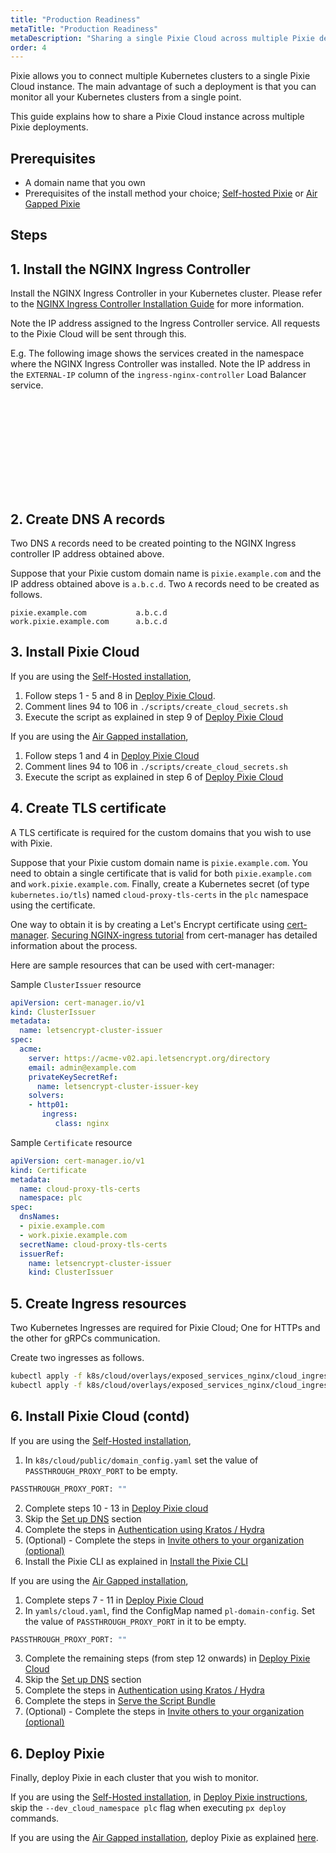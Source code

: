 ```yaml
---
title: "Production Readiness"
metaTitle: "Production Readiness"
metaDescription: "Sharing a single Pixie Cloud across multiple Pixie deployments"
order: 4
---
```


Pixie allows you to connect multiple Kubernetes clusters to a single Pixie Cloud instance. The main advantage of such a deployment is that you can monitor all your Kubernetes clusters from a single point. 

This guide explains how to share a Pixie Cloud instance across multiple Pixie deployments.


## Prerequisites

- A domain name that you own
- Prerequisites of the install method your choice; [Self-hosted Pixie](/installing-pixie/install-guides/self-hosted-pixie/#prerequisites) or [Air Gapped Pixie](/installing-pixie/install-guides/airgap-pixie/#prerequisites)

## Steps

## 1. Install the NGINX Ingress Controller

Install the NGINX Ingress Controller in your Kubernetes cluster. Please refer to the [NGINX Ingress Controller Installation Guide](https://kubernetes.github.io/ingress-nginx/deploy/) for more information.

Note the IP address assigned to the Ingress Controller service. All requests to the Pixie Cloud will be sent through this.

E.g. The following image shows the services created in the namespace where the NGINX Ingress Controller was installed. Note the IP address in the `EXTERNAL-IP` column of the `ingress-nginx-controller` Load Balancer service.

<svg title='' src='production-readiness/ingress-controller-ip.png'/>

## 2. Create DNS A records

Two DNS `A` records need to be created pointing to the NGINX Ingress controller IP address obtained above.

Suppose that your Pixie custom domain name is `pixie.example.com` and the IP address obtained above is `a.b.c.d`. Two `A` records need to be created as follows.
```
pixie.example.com           a.b.c.d
work.pixie.example.com      a.b.c.d
```

## 3. Install Pixie Cloud

If you are using the [Self-Hosted installation](/installing-pixie/install-guides/self-hosted-pixie/),
1. Follow steps 1 - 5 and 8 in [Deploy Pixie Cloud](/installing-pixie/install-guides/self-hosted-pixie/#1.-deploy-pixie-cloud).
2. Comment lines 94 to 106 in `./scripts/create_cloud_secrets.sh`
3. Execute the script as explained in step 9 of [Deploy Pixie Cloud](/installing-pixie/install-guides/self-hosted-pixie/#1.-deploy-pixie-cloud)

If you are using the [Air Gapped installation](/installing-pixie/install-guides/airgap-pixie/),
1. Follow steps 1 and 4 in [Deploy Pixie Cloud](/installing-pixie/install-guides/airgap-pixie/#deploy-pixie-cloud)
2. Comment lines 94 to 106 in `./scripts/create_cloud_secrets.sh`
3. Execute the script as explained in step 6 of [Deploy Pixie Cloud](/installing-pixie/install-guides/airgap-pixie/#deploy-pixie-cloud)


## 4. Create TLS certificate

A TLS certificate is required for the custom domains that you wish to use with Pixie.

Suppose that your Pixie custom domain name is `pixie.example.com`. You need to obtain a single certificate that is valid for both `pixie.example.com` and `work.pixie.example.com`. Finally, create a Kubernetes secret (of type `kubernetes.io/tls`) named `cloud-proxy-tls-certs` in the `plc` namespace using the certificate.

One way to obtain it is by creating a Let's Encrypt certificate using [cert-manager](https://cert-manager.io/). [Securing NGINX-ingress tutorial](https://cert-manager.io/docs/tutorials/acme/nginx-ingress/) from cert-manager has detailed information about the process.

Here are sample resources that can be used with cert-manager:

Sample `ClusterIssuer` resource
```yaml
apiVersion: cert-manager.io/v1
kind: ClusterIssuer
metadata:
  name: letsencrypt-cluster-issuer
spec:
  acme:
    server: https://acme-v02.api.letsencrypt.org/directory
    email: admin@example.com
    privateKeySecretRef:
      name: letsencrypt-cluster-issuer-key
    solvers:
    - http01:
       ingress:
          class: nginx
``` 

Sample `Certificate` resource
```yaml
apiVersion: cert-manager.io/v1
kind: Certificate
metadata:
  name: cloud-proxy-tls-certs
  namespace: plc
spec:
  dnsNames:
  - pixie.example.com
  - work.pixie.example.com
  secretName: cloud-proxy-tls-certs
  issuerRef:
    name: letsencrypt-cluster-issuer
    kind: ClusterIssuer
```

## 5. Create Ingress resources

Two Kubernetes Ingresses are required for Pixie Cloud; One for HTTPs and the other for gRPCs communication.

Create two ingresses as follows.

```bash
kubectl apply -f k8s/cloud/overlays/exposed_services_nginx/cloud_ingress_grpcs.yaml
kubectl apply -f k8s/cloud/overlays/exposed_services_nginx/cloud_ingress_https.yaml
```

## 6. Install Pixie Cloud (contd)

If you are using the [Self-Hosted installation](/installing-pixie/install-guides/self-hosted-pixie/),

1. In `k8s/cloud/public/domain_config.yaml` set the value of `PASSTHROUGH_PROXY_PORT` to be empty.

```bash
PASSTHROUGH_PROXY_PORT: ""
```
2. Complete steps 10 - 13 in [Deploy Pixie cloud](/installing-pixie/install-guides/self-hosted-pixie/#1.-deploy-pixie-cloud)
3. Skip the [Set up DNS](/installing-pixie/install-guides/self-hosted-pixie/#1.-deploy-pixie-cloud-set-up-dns) section
4. Complete the steps in [Authentication using Kratos / Hydra](/installing-pixie/install-guides/self-hosted-pixie/#1.-deploy-pixie-cloud-authentication-using-kratos-hydra)
5. (Optional) - Complete the steps in [Invite others to your organization (optional)](/installing-pixie/install-guides/self-hosted-pixie/#1.-deploy-pixie-cloud-invite-others-to-your-organization-(optional))
6. Install the Pixie CLI as explained in [Install the Pixie CLI](/installing-pixie/install-guides/self-hosted-pixie/#2.-install-the-pixie-cli)

If you are using the [Air Gapped installation](/installing-pixie/install-guides/airgap-pixie/),

1. Complete steps 7 - 11 in [Deploy Pixie Cloud](/installing-pixie/install-guides/airgap-pixie/#deploy-pixie-cloud)
2. In `yamls/cloud.yaml`, find the ConfigMap named `pl-domain-config`. Set the value of `PASSTHROUGH_PROXY_PORT` in it to be empty.

```bash
PASSTHROUGH_PROXY_PORT: ""
```
3. Complete the remaining steps (from step 12 onwards) in [Deploy Pixie Cloud](/installing-pixie/install-guides/airgap-pixie/#deploy-pixie-cloud)
4. Skip the [Set up DNS](/installing-pixie/install-guides/airgap-pixie/#deploy-pixie-cloud-set-up-dns) section
5. Complete the steps in [Authentication using Kratos / Hydra](/installing-pixie/install-guides/airgap-pixie/#deploy-pixie-cloud-authentication-using-kratos-hydra)
6. Complete the steps in [Serve the Script Bundle](/installing-pixie/install-guides/airgap-pixie/#deploy-pixie-cloud-serve-the-script-bundle)
7. (Optional) - Complete the steps in [Invite others to your organization (optional)](/installing-pixie/install-guides/self-hosted-pixie/#1.-deploy-pixie-cloud-invite-others-to-your-organization-(optional))


## 6. Deploy Pixie

Finally, deploy Pixie in each cluster that you wish to monitor.

If you are using the [Self-Hosted installation](/installing-pixie/install-guides/self-hosted-pixie/), in [Deploy Pixie instructions](/installing-pixie/install-guides/self-hosted-pixie/#3.-deploy-pixie), skip the `--dev_cloud_namespace plc` flag when executing `px deploy` commands.

If you are using the [Air Gapped installation](/installing-pixie/install-guides/airgap-pixie/), deploy Pixie as explained [here](/installing-pixie/install-guides/airgap-pixie/#deploy-pixie-cloud).
